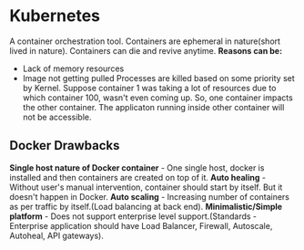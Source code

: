 # Kubernetes
A container orchestration tool.
Containers are ephemeral in nature(short lived in nature).
Containers can die and revive anytime.
**Reasons can be:**
- Lack of memory resources
- Image not getting pulled
Processes are killed based on some priority set by Kernel.
Suppose container 1 was taking a lot of resources due to which container 100, wasn't even coming up.
So, one container impacts the other container. The applicaton running inside other container will not be accessible.

**Docker Drawbacks**
---------------------
**Single host nature of Docker container** - One single host, docker is installed and then containers are created on top of it.
**Auto healing** - Without user's manual intervention, container should start by itself. But it doesn't happen in Docker.
**Auto scaling** - Increasing number of containers as per traffic by itself.(Load balancing at back end).
**Minimalistic/Simple platform** - Does not support enterprise level support.(Standards - Enterprise application should have Load Balancer, Firewall, Autoscale, Autoheal, API gateways).
